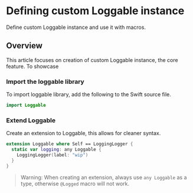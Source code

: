# Defining custom Loggable instance

Define custom Loggable instance and use it with macros.

## Overview

This article focuses on creation of custom Loggable instance, the core feature. 
To showcase 

### Import the loggable library

To import loggable library, add the following to the Swift source file.
```swift
import Loggable
```

### Extend Loggable 

Create an extension to Loggable, this allows for cleaner syntax.

```swift
extension Loggable where Self == LoggingLogger {
  static var logging: any Loggable {
    LoggingLogger(label: "wip")
  }
}
```

> Warning:
> When creating an extension, always use `any Loggable` as a type, otherwise `@Logged` macro will not work.

